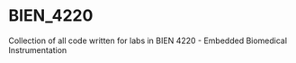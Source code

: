 # BIEN_4220

Collection of all code written for labs in BIEN 4220 - Embedded Biomedical Instrumentation
